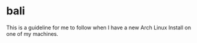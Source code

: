 # bali
This is a guideline for me to follow when I have a new Arch Linux Install on one of my machines.
